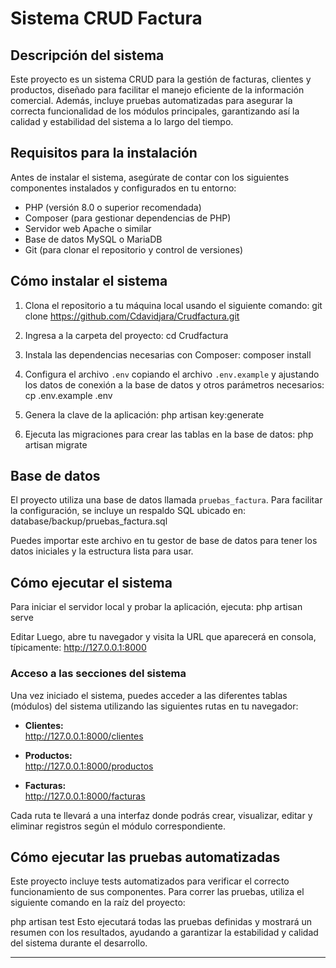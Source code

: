 # Sistema CRUD Factura

## Descripción del sistema
Este proyecto es un sistema CRUD para la gestión de facturas, clientes y productos, diseñado para facilitar el manejo eficiente de la información comercial. Además, incluye pruebas automatizadas para asegurar la correcta funcionalidad de los módulos principales, garantizando así la calidad y estabilidad del sistema a lo largo del tiempo.

## Requisitos para la instalación
Antes de instalar el sistema, asegúrate de contar con los siguientes componentes instalados y configurados en tu entorno:
- PHP (versión 8.0 o superior recomendada)
- Composer (para gestionar dependencias de PHP)
- Servidor web Apache o similar
- Base de datos MySQL o MariaDB
- Git (para clonar el repositorio y control de versiones)

## Cómo instalar el sistema
1. Clona el repositorio a tu máquina local usando el siguiente comando:
git clone https://github.com/Cdavidjara/Crudfactura.git

2. Ingresa a la carpeta del proyecto:
cd Crudfactura

3. Instala las dependencias necesarias con Composer:
composer install

4. Configura el archivo `.env` copiando el archivo `.env.example` y ajustando los datos de conexión a la base de datos y otros parámetros necesarios:
cp .env.example .env

5. Genera la clave de la aplicación:
php artisan key:generate

6. Ejecuta las migraciones para crear las tablas en la base de datos:
php artisan migrate

## Base de datos
El proyecto utiliza una base de datos llamada `pruebas_factura`. Para facilitar la configuración, se incluye un respaldo SQL ubicado en:
database/backup/pruebas_factura.sql

Puedes importar este archivo en tu gestor de base de datos para tener los datos iniciales y la estructura lista para usar.

## Cómo ejecutar el sistema
Para iniciar el servidor local y probar la aplicación, ejecuta:
php artisan serve

Editar
Luego, abre tu navegador y visita la URL que aparecerá en consola, típicamente:
http://127.0.0.1:8000
### Acceso a las secciones del sistema

Una vez iniciado el sistema, puedes acceder a las diferentes tablas (módulos) del sistema utilizando las siguientes rutas en tu navegador:

- **Clientes:**  
http://127.0.0.1:8000/clientes

- **Productos:**  
http://127.0.0.1:8000/productos

- **Facturas:**  
http://127.0.0.1:8000/facturas

Cada ruta te llevará a una interfaz donde podrás crear, visualizar, editar y eliminar registros según el módulo correspondiente.

## Cómo ejecutar las pruebas automatizadas
Este proyecto incluye tests automatizados para verificar el correcto funcionamiento de sus componentes. Para correr las pruebas, utiliza el siguiente comando en la raíz del proyecto:

php artisan test
Esto ejecutará todas las pruebas definidas y mostrará un resumen con los resultados, ayudando a garantizar la estabilidad y calidad del sistema durante el desarrollo.

---


